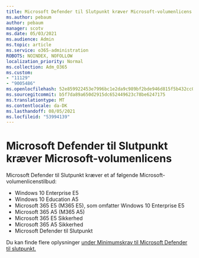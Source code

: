 ```yaml
---
title: Microsoft Defender til Slutpunkt kræver Microsoft-volumenlicens
ms.author: pebaum
author: pebaum
manager: scotv
ms.date: 05/03/2021
ms.audience: Admin
ms.topic: article
ms.service: o365-administration
ROBOTS: NOINDEX, NOFOLLOW
localization_priority: Normal
ms.collection: Adm_O365
ms.custom:
- "11129"
- "9005486"
ms.openlocfilehash: 52e859922453e7996bc1e2da9c989bf2bde946d815f5b432cc079d94feca4b9b
ms.sourcegitcommit: b5f7da89a650d2915dc652449623c78be6247175
ms.translationtype: MT
ms.contentlocale: da-DK
ms.lasthandoff: 08/05/2021
ms.locfileid: "53994139"
---
```

# <a name="microsoft-defender-for-endpoint-requires-microsoft-volume-licensing"></a>Microsoft Defender til Slutpunkt kræver Microsoft-volumenlicens

Microsoft Defender til Slutpunkt kræver et af følgende Microsoft-volumenlicenstilbud:

- Windows 10 Enterprise E5
- Windows 10 Education A5
- Microsoft 365 E5 (M365 E5), som omfatter Windows 10 Enterprise E5
- Microsoft 365 A5 (M365 A5)
- Microsoft 365 E5 Sikkerhed
- Microsoft 365 A5 Sikkerhed
- Microsoft Defender til Slutpunkt

Du kan finde flere oplysninger [under Minimumskrav til Microsoft Defender til slutpunkt.](https://docs.microsoft.com/microsoft-365/security/defender-endpoint/minimum-requirements)